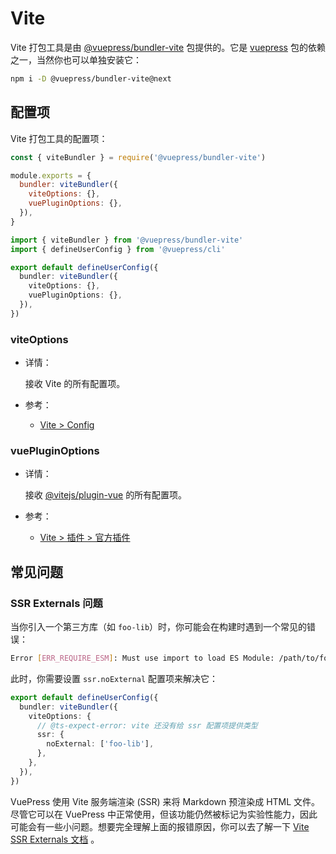 # Vite

<NpmBadge package="@vuepress/bundler-vite" />

Vite 打包工具是由 [@vuepress/bundler-vite](https://www.npmjs.com/package/@vuepress/bundler-vite) 包提供的。它是 [vuepress](https://www.npmjs.com/package/vuepress) 包的依赖之一，当然你也可以单独安装它：

```bash
npm i -D @vuepress/bundler-vite@next
```

## 配置项

Vite 打包工具的配置项：

<CodeGroup>
  <CodeGroupItem title="JS" active>

```js
const { viteBundler } = require('@vuepress/bundler-vite')

module.exports = {
  bundler: viteBundler({
    viteOptions: {},
    vuePluginOptions: {},
  }),
}
```

  </CodeGroupItem>

  <CodeGroupItem title="TS">

```ts
import { viteBundler } from '@vuepress/bundler-vite'
import { defineUserConfig } from '@vuepress/cli'

export default defineUserConfig({
  bundler: viteBundler({
    viteOptions: {},
    vuePluginOptions: {},
  }),
})
```

  </CodeGroupItem>
</CodeGroup>

### viteOptions

- 详情：

  接收 Vite 的所有配置项。

- 参考：
  - [Vite > Config](https://cn.vitejs.dev/config/)

### vuePluginOptions

- 详情：

  接收 [@vitejs/plugin-vue](https://www.npmjs.com/package/@vitejs/plugin-vue) 的所有配置项。

- 参考：
  - [Vite > 插件 > 官方插件](https://cn.vitejs.dev/plugins/#vitejsplugin-vue)

## 常见问题

### SSR Externals 问题

当你引入一个第三方库（如 `foo-lib`）时，你可能会在构建时遇到一个常见的错误：

```sh
Error [ERR_REQUIRE_ESM]: Must use import to load ES Module: /path/to/foo-lib
```

此时，你需要设置 `ssr.noExternal` 配置项来解决它：

```ts
export default defineUserConfig({
  bundler: viteBundler({
    viteOptions: {
      // @ts-expect-error: vite 还没有给 ssr 配置项提供类型
      ssr: {
        noExternal: ['foo-lib'],
      },
    },
  }),
})
```

VuePress 使用 Vite 服务端渲染 (SSR) 来将 Markdown 预渲染成 HTML 文件。尽管它可以在 VuePress 中正常使用，但该功能仍然被标记为实验性能力，因此可能会有一些小问题。想要完全理解上面的报错原因，你可以去了解一下 [Vite SSR Externals 文档](https://cn.vitejs.dev/guide/ssr.html#ssr-externals) 。
